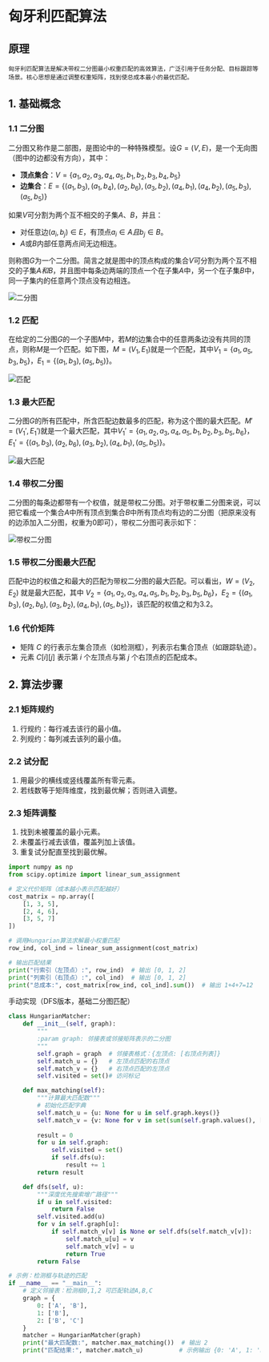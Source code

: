 # 匈牙利匹配算法

## 原理

    匈牙利匹配算法是解决带权二分图最小权重匹配的高效算法，广泛引用于任务分配、目标跟踪等场景。核心思想是通过调整权重矩阵，找到使总成本最小的最优匹配。

## 1. 基础概念

### 1.1 二分图

二分图又称作是二部图，是图论中的一种特殊模型。设$G=(V,E$)，是一个无向图（图中的边都没有方向），其中：

- **顶点集合**：$V=\{a_1,a_2,a_3,a_4,a_5,b_1,b_2,b_3,b_4,b_5\}$
- **边集合**：$E=\{(a_1, b_3),(a_1, b_4),(a_2, b_6),(a_3, b_2),(a_4, b_1),(a_4, b_2),(a_5, b_3),(a_5, b_5)\}$

如果$V$可分割为两个互不相交的子集$A、B$，并且：

- 对任意边$(a_i,b_j) \in E$，有顶点$a_i \in A 且b_j \in B$。
- $A$或$B$内部任意两点间无边相连。

则称图$G$为一个二分图。简言之就是图中的顶点构成的集合$V$可分割为两个互不相交的子集$A和B$，并且图中每条边两端的顶点一个在子集$A$中，另一个在子集$B$中，同一子集内的任意两个顶点没有边相连。

![二分图](images/二分图.jpg)

### 1.2 匹配

在给定的二分图$G$的一个子图$M$中，若$M$的边集合中的任意两条边没有共同的顶点，则称$M$是一个匹配。如下图，$M=(V_1, E_1)$就是一个匹配，其中$V_1=\{a_1,a_5,b_3,b_5\}$，$E_1=\{(a_1,b_3),(a_5,b_5)\}$。

![匹配](images/匹配.jpg)

### 1.3 最大匹配

二分图$G$的所有匹配中，所含匹配边数最多的匹配，称为这个图的最大匹配。$M'=(V_1',E_1')$就是一个最大匹配，其中$V_1'=\{a_1,a_2,a_3,a_4,a_5,b_1,b_2,b_3,b_5,b_6\}$，$E_1'=\{(a_1,b_3),(a_2,b_6),(a_3,b_2),(a_4,b_1),(a_5,b_5)\}$。

![最大匹配](images/最大匹配.jpg)

### 1.4 带权二分图

二分图的每条边都带有一个权值，就是带权二分图。对于带权重二分图来说，可以把它看成一个集合$A$中所有顶点到集合$B$中所有顶点均有边的二分图（把原来没有的边添加入二分图，权重为0即可），带权二分图可表示如下：

![带权二分图](images/带权二分图.jpg)

### 1.5 带权二分图最大匹配

匹配中边的权值之和最大的匹配为带权二分图的最大匹配。可以看出，$W=(V_2,E_2)$ 就是最大匹配，其中 $V_2=\{a_1,a_2,a_3,a_4,a_5,b_1,b_2,b_3,b_5,b_6\}$，$E_2=\{(a_1,b_3),(a_2,b_6),(a_3,b_2),(a_4,b_1),(a_5,b_5)\}$，该匹配的权值之和为3.2。

### 1.6 代价矩阵

- 矩阵 $C$ 的行表示左集合顶点（如检测框），列表示右集合顶点（如跟踪轨迹）。
- 元素 $C[i][j]$ 表示第 $i$ 个左顶点与第 $j$ 个右顶点的匹配成本。

## 2. 算法步骤

### 2.1 矩阵规约

1. 行规约：每行减去该行的最小值。
2. 列规约：每列减去该列的最小值。

### 2.2 试分配

1. 用最少的横线或竖线覆盖所有零元素。
2. 若线数等于矩阵维度，找到最优解；否则进入调整。

### 2.3 矩阵调整

1. 找到未被覆盖的最小元素。
2. 未覆盖行减去该值，覆盖列加上该值。
3. 重复试分配直至找到最优解。

```Python
import numpy as np
from scipy.optimize import linear_sum_assignment

# 定义代价矩阵（成本越小表示匹配越好）
cost_matrix = np.array([
    [1, 3, 5],
    [2, 4, 6],
    [3, 5, 7]
])

# 调用Hungarian算法求解最小权重匹配
row_ind, col_ind = linear_sum_assignment(cost_matrix)

# 输出匹配结果
print("行索引（左顶点）:", row_ind)  # 输出 [0, 1, 2]
print("列索引（右顶点）:", col_ind)  # 输出 [0, 1, 2]
print("总成本:", cost_matrix[row_ind, col_ind].sum())  # 输出 1+4+7=12
```

手动实现（DFS版本，基础二分图匹配）

```Python
class HungarianMatcher:
    def __init__(self, graph):
        """
        :param graph: 邻接表或邻接矩阵表示的二分图
        """
        self.graph = graph  # 邻接表格式：{左顶点: [右顶点列表]}
        self.match_u = {}   # 左顶点匹配的右顶点
        self.match_v = {}   # 右顶点匹配的左顶点
        self.visited = set()# 访问标记

    def max_matching(self):
        """计算最大匹配数"""
        # 初始化匹配字典
        self.match_u = {u: None for u in self.graph.keys()}
        self.match_v = {v: None for v in set(sum(self.graph.values(), []))}
        
        result = 0
        for u in self.graph:
            self.visited = set()
            if self.dfs(u):
                result += 1
        return result

    def dfs(self, u):
        """深度优先搜索增广路径"""
        if u in self.visited:
            return False
        self.visited.add(u)
        for v in self.graph[u]:
            if self.match_v[v] is None or self.dfs(self.match_v[v]):
                self.match_u[u] = v
                self.match_v[v] = u
                return True
        return False

# 示例：检测框与轨迹的匹配
if __name__ == "__main__":
    # 定义邻接表：检测框0,1,2 可匹配轨迹A,B,C
    graph = {
        0: ['A', 'B'],
        1: ['B'],
        2: ['B', 'C']
    }
    matcher = HungarianMatcher(graph)
    print("最大匹配数:", matcher.max_matching())  # 输出 2
    print("匹配结果:", matcher.match_u)          # 示例输出 {0: 'A', 1: 'B', 2: None}
```

